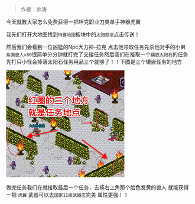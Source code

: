 > 作者：帅涛

今天就教大家怎么免费获得一把坦克职业刀类单手神器虎翼

我先们打开大地图找到`玛雅地图`板块中的`太阳祭坛`点击传送！

然后我们会看到一位凶猛的Npc大力神-拉克 点击他领取任务先杀他对手的小弟` 紫面兽人x80`很简单分分钟就打完了交接任务然后我们在接取一个`镶嵌太阳石`的任务先打只小怪会掉落太阳石任务用品三个就够了！！下图是三个镶嵌任务的地方

![](1.jpg)
<!--<img src="1.jpg" width="240" height="350">-->

做完任务我们在就接取最后一个任务，去揍右上角那个脸色发黄的兽人 就能获得一把 `虎翼`  武器可以去`国家11级武器店`完美 属性更强！！
